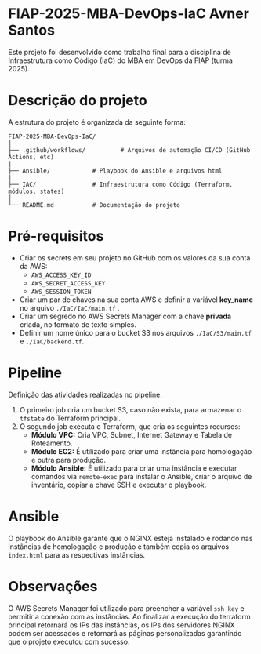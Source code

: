 # FIAP-2025-MBA-DevOps-IaC Avner Santos
Este projeto foi desenvolvido como trabalho final para a disciplina de Infraestrutura como Código (IaC) do MBA em DevOps da FIAP (turma 2025).

# Descrição do projeto
A estrutura do projeto é organizada da seguinte forma:

```
FIAP-2025-MBA-DevOps-IaC/
│
├── .github/workflows/          # Arquivos de automação CI/CD (GitHub Actions, etc)
|
├── Ansible/            # Playbook do Ansible e arquivos html
|
├── IAC/                # Infraestrutura como Código (Terraform, módulos, states)
│
└── README.md           # Documentação do projeto
```
# Pré-requisitos
- Criar os secrets em seu projeto no GitHub com os valores da sua conta da AWS:
    -   `AWS_ACCESS_KEY_ID`
    -   `AWS_SECRET_ACCESS_KEY`
    -   `AWS_SESSION_TOKEN`
- Criar um par de chaves na sua conta AWS e definir a variável **key_name** no arquivo `./IaC/IaC/main.tf` .
- Criar um segredo no AWS Secrets Manager com a chave **privada** criada, no formato de texto simples.
- Definir um nome único para o bucket S3 nos arquivos `./IaC/S3/main.tf` e `./IaC/backend.tf`.

# Pipeline
Definição das atividades realizadas no pipeline:

1.  O primeiro job cria um bucket S3, caso não exista, para armazenar o `tfstate` do Terraform principal.
2.  O segundo job executa o Terraform, que cria os seguintes recursos:
    *   **Módulo VPC:** Cria VPC, Subnet, Internet Gateway e Tabela de Roteamento.
    *   **Módulo EC2:** É utilizado para criar uma instância para homologação e outra para produção.
    *   **Módulo Ansible:** É utilizado para criar uma instância e executar comandos via `remote-exec` para instalar o Ansible, criar o arquivo de inventário, copiar a chave SSH e executar o playbook.

# Ansible
O playbook do Ansible garante que o NGINX esteja instalado e rodando  nas instâncias de homologação e produção e também copia os arquivos `index.html` para as respectivas instâncias.

# Observações
O AWS Secrets Manager foi utilizado para preencher a variável `ssh_key` e permitir a conexão com as instâncias.
Ao finalizar a execução do terraform principal retornará os IPs das instâncias, os IPs dos servidores NGINX podem ser acessados e retornará as páginas personalizadas garantindo que o projeto executou com sucesso.